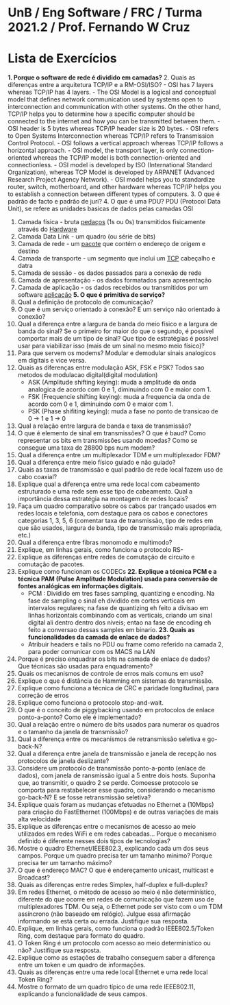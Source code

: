 # UnB / Eng Software / FRC / Turma 2021.2 / Prof. Fernando W Cruz

# Lista de Exercícios

**1. Porque o software de rede é dividido em camadas?**
2. Quais as diferenças entre a arquitetura TCP/IP e a RM-OSI/ISO?
    -  OSI has 7 layers whereas TCP/IP has 4 layers.
    - The OSI Model is a logical and conceptual model that defines network communication used by systems open to interconnection and communication with other systems. On the other hand, TCP/IP helps you to determine how a specific computer should be connected to the internet and how you can be transmitted between them.
    -   OSI header is 5 bytes whereas TCP/IP header size is 20 bytes.
    -   OSI refers to Open Systems Interconnection whereas TCP/IP refers to Transmission Control Protocol.
    -   OSI follows a vertical approach whereas TCP/IP follows a horizontal approach.
    -   OSI model, the transport layer, is only connection-oriented whereas the TCP/IP model is both connection-oriented and connectionless.
    -  OSI model is developed by ISO (International Standard Organization), whereas TCP Model is developed by ARPANET (Advanced Research Project Agency Network).
	-   OSI model helps you to standardize router, switch, motherboard, and other hardware whereas TCP/IP helps you to establish a connection between different types of computers.
3. O que é padrão de facto e padrão de juri?
4. O que é uma PDU?
   PDU (Protocol Data Unit), se refere as unidades basicas de dados pelas camadas OSI
   1.  Camada física - bruta [pedaços](https://techlib.wiki/definition/bit.html) (1s ou 0s) transmitidos fisicamente através do [Hardware](https://techlib.wiki/definition/hardware.html)
   2.  Camada Data Link - um quadro (ou série de bits) 
   3.  Camada de rede - um [pacote](https://techlib.wiki/definition/packet.html) que contém o endereço de origem e destino
   4.  Camada de transporte - um segmento que inclui um [TCP](https://techlib.wiki/definition/tcp.html) cabeçalho e datra
   5.  Camada de sessão - os dados passados  para a conexão de rede
   6.  Camada de apresentação - os dados formatados para apresentação
   7.  Camada de aplicação - os dados recebidos ou transmitidos por um software [aplicação](https://techlib.wiki/definition/application.html)
**5. O que é primitiva de serviço?**
6. Qual a definição de protocolo de comunicação?
7. O que é um serviço orientado à conexão? E um serviço não orientado à conexão?
8. Qual a diferença entre a largura de banda do meio físico e a largura de banda do sinal? Se o primeiro for maior do que o segundo, é possível comportar mais de um tipo de sinal? Que tipo de estratégias é possível usar para viabilizar isso (mais de um sinal no mesmo meio físico)?
9. Para que servem os modems?
    Modular e demodular sinais analogicos em digitais e vice versa.
10. Quais as diferenças entre modulação ASK, FSK e PSK?
	Todos sao metodos de modulacao digital(digital modulation)
	- ASK (Amplitude shifting keying): muda a amplitude da onda analogica de acordo com 0 e 1, diminuindo com 0 e maior com 1.
	- FSK (Frequencie shifting keying): muda a frequencia da onda de acordo com 0 e 1, diminuindo com 0 e maior com 1.
	- PSK (Phase shifiting keying): muda a fase no ponto de transicao de 0 -> 1 e 1 -> 0
11. Qual a relação entre largura de banda e taxa de transmissão?
12. O que é elemento de sinal em transmissões? O que é baud? Como representar os bits em
    transmissões usando moedas? Como se consegue uma taxa de 28800 bps num modem?
13. Qual a diferença entre um multiplexador TDM e um multiplexador FDM?
14. Qual a diferença entre meio físico guiado e não guiado?
15. Quais as taxas de transmissão e qual padrão de rede local fazem uso de cabo coaxial?
16. Explique qual a diferença entre uma rede local com cabeamento estruturado e uma rede sem
    esse tipo de cabeamento. Qual a importância dessa estratégia na montagem de redes locais?
17. Faça um quadro comparativo sobre os cabos par trançado usados em redes locais e telefonia,
    com destaque para os cabos e conectores categorias 1, 3, 5, 6 (comentar taxa de
    transmissão, tipo de redes em que são usados, largura de banda, tipo de transmissão mais
    apropriada, etc.)
18. Qual a diferença entre fibras monomodo e multimodo?
19. Explique, em linhas gerais, como funciona o protocolo RS-
20. Explique as diferenças entre redes de comutação de circuito e comutação de pacotes.
21. Explique como funcionam os CODECs
**22. Explique a técnica PCM e a técnica PAM (Pulse Amplitude Modulation) usada para conversão de fontes analógicas em informações digitais.**
      - PCM : Dividido em tres fases sampling, quantizing e encoding. Na fase de sampling o sinal eh dividido em cortes verticais em intervalos regulares; na fase de quantizing eh feito a divisao em linhas horizontais combinando com as verticais, criando um sinal digital ali dentro dentro dos niveis; entao na fase de encoding eh feito a conversao dessas samples em binario.
**23. Quais as funcionalidades da camada de enlace de dados?**
      - Atribuir headers e tails no PDU ou frame como referido na camada 2, para poder comunicar com os MACS na LAN
24. Porque é preciso enquadrar os bits na camada de enlace de dados? Que técnicas são usadas para enquadramento?
25. Quais os mecanismos de controle de erros mais comuns em uso?
26. Explique o que é distância de Hamming em sistemas de transmissão.
27. Explique como funciona a técnica de CRC e paridade longitudinal, para correção de erros
28. Explique como funciona o protocolo stop-and-wait.
29. O que é o conceito de piggybacking usando em protocolos de enlace ponto-a-ponto? Como
ele é implementado?
30. Qual a relação entre o número de bits usados para numerar os quadros e o tamanho da janela
de transmissão?
31. Qual a diferença entre os mecanismos de retransmissão seletiva e go-back-N?
32. Qual a diferença entre janela de transmissão e janela de recepção nos protocolos de janela
deslizante?
33. Considere um protocolo de transmissão ponto-a-ponto (enlace de dados), com janela de ransmissão igual a 5 entre dois hosts. Suponha que, ao transmitir, o quadro 2 se perde. Comoesse protocolo se comporta para restabelecer esse quadro, considerando o mecanismo go-back-N? E se fosse retransmissão seletiva?
34. Explique quais foram as mudanças efetuadas no Ethernet a (10Mbps) para criação do
FastEthernet (100Mbps) e de outras variações de mais alta velocidade
35. Explique as diferenças entre o mecanismos de acesso ao meio utilizados em redes WiFi e em redes cabeadas... Porque o mecanismo definido é diferente nesses dois tipos de tecnologias?
36. Mostre o quadro Ethernet/IEEE802.3, explicando cada um dos seus campos. Porque um
quadro precisa ter um tamanho mínimo? Porque precisa ter um tamanho máximo?
37. O que é endereço MAC? O que é endereçamento unicast, multicast e Broadcast?
38. Quais as diferenças entre redes Simplex, half-duplex e full-duplex?
39. Em redes Ethernet, o método de acesso ao meio é não determinístico, diferente do que ocorre em redes de comunicação que fazem uso de multiplexadores TDM. Ou seja, o Ethernet pode ser visto com o um TDM assíncrono (não baseado em relógio). Julgue essa afirmação informando se está certa ou errada. Justifique sua resposta.
40. Explique, em linhas gerais, como funciona o padrão IEEE802.5/Token Ring, com destaque para formato do quadro.
41. O Token Ring é um protocolo com acesso ao meio determinístico ou não? Justifique sua
resposta.
42. Explique como as estações de trabalho conseguem saber a diferença entre um token e um quadro de informações.
43. Quais as diferenças entre uma rede local Ethernet e uma rede local Token Ring?
44. Mostre o formato de um quadro típico de uma rede IEEE802.11, explicando a funcionalidade de seus campos.


